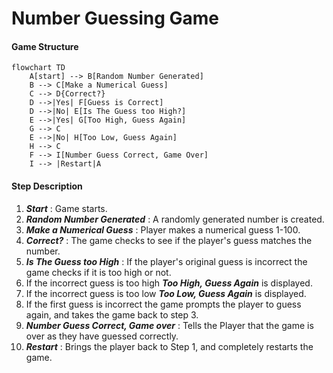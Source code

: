# Number Guessing Game
#### Game Structure
```mermaid
flowchart TD
    A[start] --> B[Random Number Generated]
    B --> C[Make a Numerical Guess]
    C --> D{Correct?}
    D -->|Yes| F[Guess is Correct]
    D -->|No| E[Is The Guess too High?]
    E -->|Yes| G[Too High, Guess Again]
    G --> C
    E -->|No| H[Too Low, Guess Again]
    H --> C
    F --> I[Number Guess Correct, Game Over]
    I --> |Restart|A
```
#### Step Description
1. **_Start_** : Game starts.
2. **_Random Number Generated_** : A randomly generated number is created.
3. **_Make a Numerical Guess_** : Player makes a numerical guess 1-100.
4. **_Correct?_** : The game checks to see if the player's guess matches the number.
5. **_Is The Guess too High_** : If the player's original guess is incorrect the game checks if it is too high or not.
6. If the incorrect guess is too high **_Too High, Guess Again_** is displayed.
7. If the incorrect guess is too low **_Too Low, Guess Again_** is displayed.
8. If the first guess is incorrect the game prompts the player to guess again, and takes the game back to step 3.
9. **_Number Guess Correct, Game over_** : Tells the Player that the game is over as they have guessed correctly.
10. **_Restart_** : Brings the player back to Step 1, and completely restarts the game.